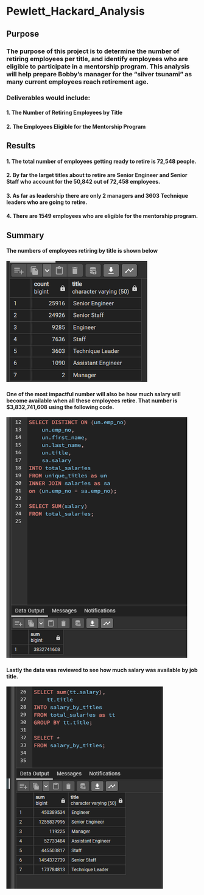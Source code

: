 # Pewlett_Hackard_Analysis

## Purpose
### The purpose of this project is to determine the number of retiring employees per title, and identify employees who are eligible to participate in a mentorship program. This analysis will help prepare Bobby’s manager for the “silver tsunami” as many current employees reach retirement age.
### Deliverables would include:
####  1. The Number of Retiring Employees by Title
####  2. The Employees Eligible for the Mentorship Program

## Results
####  1.    The total number of employees getting ready to retire is 72,548 people.
####  2.    By far the larget titles about to retire are Senior Engineer and Senior Staff who account for the 50,842 out of 72,458 employees.
####  3.    As far as leadership there are only 2 managers and 3603 Technique leaders who are going to retire.     
####  4.    There are 1549 employees who are eligible for the mentorship program.


## Summary
#### The numbers of employees retiring by title is shown below
![Alt text](Data/retirement_title.png)
#### One of the most impactful number will also be how much salary will become available when all these employees retire.  That number is $3,832,741,608 using the following code.  
![Alt text](Data/total_retiring_salary.png)
#### Lastly the data was reviewed to see how much salary was available by job title.  
![Alt text](Data/salary_by_title.png)

